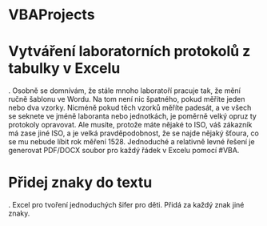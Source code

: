 # VBAProjects
<h1> Vytváření laboratorních protokolů z tabulky v Excelu</h1>.
Osobně se domnívám, že stále mnoho laboratoří pracuje tak, že mění ručně šablonu ve Wordu. 
Na tom není nic špatného, pokud měříte jeden nebo dva vzorky. Nicméně pokud těch vzorků měříte padesát, a ve všech se seknete ve jméně laboranta nebo jednotkách, je poměrně velký opruz ty protokoly opravovat. 
Ale musíte, protože máte nějaké to ISO, váš zákazník má zase jiné ISO, a je velká pravděpodobnost, že se najde nějaký šťoura, co se mu nebude líbit rok měření 1528.
Jednoduché a relativně levné řešení je generovat PDF/DOCX soubor pro každý řádek v Excelu pomocí #VBA.

<h1> Přidej znaky do textu</h1>.
Excel pro tvoření jednoduchých šifer pro děti. Přidá za každý znak jiné znaky.
